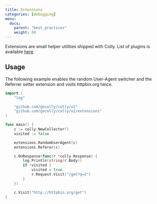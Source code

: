 ```yaml
---
title: Extensions
categories: [debugging]
menu:
  docs:
    parent: "best_practices"
    weight: 50
---
```


Extensions are small helper utilities shipped with Colly. List of plugins is available [here](https://godoc.org/github.com/gocolly/colly/v2/extensions).


## Usage

The following example enables the random User-Agent switcher and the Referrer setter extension and visits httpbin.org twice.

```go
import (
    "log"

    "github.com/gocolly/colly/v2"
    "github.com/gocolly/colly/v2/extensions"
)

func main() {
    c := colly.NewCollector()
    visited := false

    extensions.RandomUserAgent(c)
    extensions.Referer(c)

    c.OnResponse(func(r *colly.Response) {
        log.Println(string(r.Body))
        if !visited {
            visited = true
            r.Request.Visit("/get?q=2")
        }
    })

    c.Visit("http://httpbin.org/get")
}

```
